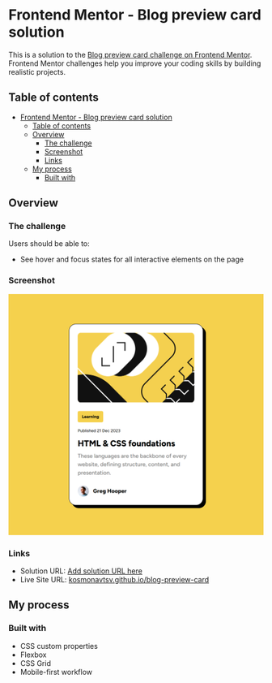 # Frontend Mentor - Blog preview card solution

This is a solution to the [Blog preview card challenge on Frontend Mentor](https://www.frontendmentor.io/challenges/blog-preview-card-ckPaj01IcS). Frontend Mentor challenges help you improve your coding skills by building realistic projects.

## Table of contents

- [Frontend Mentor - Blog preview card solution](#frontend-mentor---blog-preview-card-solution)
  - [Table of contents](#table-of-contents)
  - [Overview](#overview)
    - [The challenge](#the-challenge)
    - [Screenshot](#screenshot)
    - [Links](#links)
  - [My process](#my-process)
    - [Built with](#built-with)

## Overview

### The challenge

Users should be able to:

- See hover and focus states for all interactive elements on the page

### Screenshot

![](./screenshot.png)

### Links

- Solution URL: [Add solution URL here](https://www.frontendmentor.io/solutions/responsive-card-using-css-grid-variables-media-queries-IAxUC3X0Ij)
- Live Site URL: [kosmonavtsv.github.io/blog-preview-card](https://kosmonavtsv.github.io/blog-preview-card)

## My process

### Built with

- CSS custom properties
- Flexbox
- CSS Grid
- Mobile-first workflow
